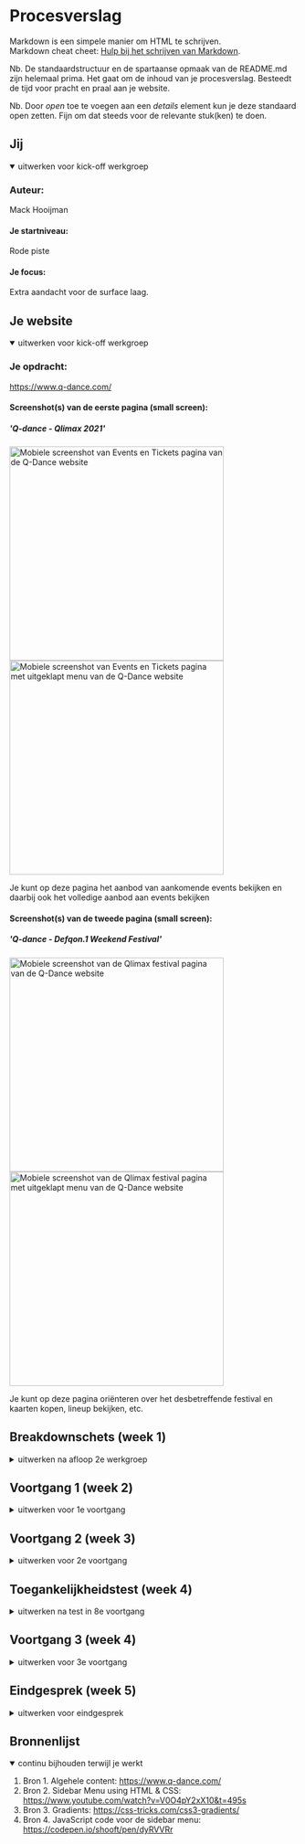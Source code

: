 # Procesverslag
Markdown is een simpele manier om HTML te schrijven.  
Markdown cheat cheet: [Hulp bij het schrijven van Markdown](https://github.com/adam-p/markdown-here/wiki/Markdown-Cheatsheet).

Nb. De standaardstructuur en de spartaanse opmaak van de README.md zijn helemaal prima. Het gaat om de inhoud van je procesverslag. Besteedt de tijd voor pracht en praal aan je website.

Nb. Door *open* toe te voegen aan een *details* element kun je deze standaard open zetten. Fijn om dat steeds voor de relevante stuk(ken) te doen.





## Jij

<details open>
<summary>uitwerken voor kick-off werkgroep</summary>

### Auteur:
Mack Hooijman

#### Je startniveau:
Rode piste

#### Je focus:
Extra aandacht voor de surface laag.
 
</details>





## Je website

<details open>
<summary>uitwerken voor kick-off werkgroep</summary>

### Je opdracht:
https://www.q-dance.com/

 
#### Screenshot(s) van de eerste pagina (small screen):
##### 'Q-dance - Qlimax 2021' 
<img src="https://github.com/MackDonaldo/mackfed/blob/main/images/qdance-screens/eventstickets.png" width="375px" alt="Mobiele screenshot van Events en Tickets pagina van de Q-Dance website">
<img src="https://github.com/MackDonaldo/mackfed/blob/main/images/qdance-screens/eventstickets-menu.png" width="375px" alt="Mobiele screenshot van Events en Tickets pagina met uitgeklapt menu van de Q-Dance website">
 
 
 Je kunt op deze pagina het aanbod van aankomende events bekijken en daarbij ook het volledige aanbod aan events bekijken 
 
#### Screenshot(s) van de tweede pagina (small screen): 
##### 'Q-dance - Defqon.1 Weekend Festival'
<img src="https://github.com/MackDonaldo/mackfed/blob/main/images/qdance-screens/detailpagina.png" width="375px" alt="Mobiele screenshot van de Qlimax festival pagina van de Q-Dance website">
<img src="https://github.com/MackDonaldo/mackfed/blob/main/images/qdance-screens/detailpagina-menu.png" width="375px" alt="Mobiele screenshot van de Qlimax festival pagina met uitgeklapt menu van de Q-Dance website">

 
 Je kunt op deze pagina oriënteren over het desbetreffende festival en kaarten kopen, lineup bekijken, etc.
 
</details>





## Breakdownschets (week 1)

<details>
<summary>uitwerken na afloop 2e werkgroep</summary>

### de hele pagina: 
<img src="https://github.com/MackDonaldo/mackfed/blob/main/images/breakdownschets/breakdownschets-eventstickets-01.jpg" width="375px" alt="breakdown van de hele pagina">

### dynamisch deel (menu): 
<img src="https://github.com/MackDonaldo/mackfed/blob/main/images/breakdownschets/breakdownschets-sidemenu-02.jpg" width="375px" alt="breakdown van een dynamisch deel">

</details>





## Voortgang 1 (week 2)

<details>
<summary>uitwerken voor 1e voortgang</summary>

### Stand van zaken
Ik heb een begin gemaakt aan de website op desktop versie. Ik ga dit omzetten naar een
mobiele versie, om eventueel later de mogelijkheid voor responsiveness te vergemakkelijken.

### Agenda voor meeting
samen met je groepje opstellen

| Ryan                                            | Joost              | Sjors               | Mack   |
| ---                                             | ---                | ---                 | ---    |
| Werk laten zien.                                | Werk laten zien.   | Werk laten zien.    | ---    |
| Hoe ver moeten we zijn om op schema te blijven? | ---                | ---                 | ---    |
| ---                                             | ---                | ---                 | ---    |


### Verslag van meeting
Na het missen van het voortgangsgesprek heb ik mijn medestudenten gevraagd wat er besproken is. 
Hier kwam vooral uit dat iedereen nog wat stappen moet gaan maken.
 
Hierna realiseerde ik me dat ik het beste een planning kon gaan maken om hier 
vervolgens productief mee aan de slag te gaan.


</details>





## Voortgang 2 (week 3)

<details>
<summary>uitwerken voor 2e voortgang</summary>

### Stand van zaken
Ik had deze week moeite met het feit dat wanneer ik een deel van de content naar een kant wilde verplaatsen, de hele paginagrootte daarbij werd mee gescaled. Betekent dus dat de 100vh van de side-navigatie niet meer klopte als je scrollt. Bedoeling is uiteindelijk dus dat als je scrollt de header en de side-nav fixed zijn.

Dit heb ik gefixt door de volgende meta code op te nemen in mijn head:
<img src="https://github.com/MackDonaldo/mackfed/blob/main/voortgang_2_screen2.png" width="375px" alt="omschrijving van de pagina">

 
<img src="https://github.com/MackDonaldo/mackfed/blob/main/voortgang_2_screen1.png" width="375px" alt="omschrijving van de pagina">

 



### Agenda voor meeting
samen met je groepje opstellen

| Ryan                                                    | Joost              | Sjors          | Mack             |
| ---                                                     | ---                | ---            | ---              |
| Werk laten zien                                         | Werk laten zien    | Werk laten zien| Werk laten zien  |
| Foto's staan niet in het midden, hoe dit op te lossen?  | ---                | ---            | Van een CSS slide menu, een werkend javascript menuutje maken.|
| ---                                                     | ---                | ---            | ---              |


### Verslag van meeting
- Gebruik: em en px --> em
- Misschien nog leuk: animatie hamburger menu: hamburger --> kruisje (m.b.v span's)
- CSS nav-slide --> Javascript

</details>





## Toegankelijkheidstest (week 4)

<details>
<summary>uitwerken na test in 8e voortgang</summary>

### Bevindingen
Lijst met je bevindingen die in de test naar voren kwamen:

#### Test 1: screenread test.
##### De resultaten:
 - Alt-teksten toevoegen om afbeeldingen de omschrijven
 - Er wordt steeds bij 'a'-elementen 'koppeling' opgeroepen, i.p.v de inhoud van de koppeling/button
 - Teksten zoals titels, locaties en data van evenementen worden overgeslagen. Bij de knop 'tickets' wordt daardoor alleen 'tickets' opgenoemd en niet van welk evenement, dat werkt nogal verwarrend.
 
##### De oplossingen:
 - Alt-teksten toevoegen
 - De button element verwijderen en het a-element stylen als button.
 - Focus state toevoegen en div's een role=group geven en een aria-label=evenement-naam toevoegen, waardoor de group label word opgelezen, zodat je kunt weten welk evenement je op focust.


#### Test 2: TAB-test

##### De resultaten:
 - Om knoppen de selecteren moet je twee keer tabbben. 
 <img src="https://github.com/MackDonaldo/mackfed/blob/main/images/toegankelijkheidstest/tab-test.jpg" width="375px" alt="Testpersoon wijst naar focus state van een button element">
 - Bij de detailpagina (Qlimax) is de overview dropdown niet selecteer-baar.
 - De side menu is wel selecteerbaar, maar niet 'enter-baar'.
 - Er is geen hover- en active state bij de knoppen.
 
##### De oplossingen:
 - Het button element verwijderen en het a element stylen.
 - Om de list items van de 'Overview'-dropdown zou je focus states moeten toevoegen.
 - Het feit dat (sommige) list items niet 'enter-baar' zijn komt doordat deze pagina's niet bestaan. Enige list item die werkend is, is de Events & Tickets pagina.
 - States nog even toevoegen.
 


#### Test 3: oog-test
##### De resultaten:
 - Bij vrijwel elke bril kwam het er op neer dat de knoppen te klein zijn.
 - Het contrast is niet overal goed.

##### De oplossingen:
 - Knoppen groter maken
 - Contrast verbeteren door misschien een toggle voor mensen met een oogafwijking toe te voegen.


#### Test 4: ballon-test
 ##### Het resultaat en de oplossing:
 - Om de concentratie niet te verliezen moeten acties duidelijker en simpeler worden gemaakt.

</details>





## Voortgang 3 (week 4)

<details>
<summary>uitwerken voor 3e voortgang</summary>

### Stand van zaken
Ik heb ondertussen de content uitgewerkt en ingevuld. Daarnaast heb ik het side bar menuutje klikbaar gemaakt met behulp van JavaScript.


### Agenda voor meeting
samen met je groepje opstellen

| Ryan                                          | Joost              | Sjors           | Mack                                                           
| ---                                           | ---                | ---             | ---                                                           
| Werk laten zien                               | Werk laten zien    | Werk laten zien | Werk laten zien                                               
| Responsiveness werkt nog niet helemaal lekker | ---                | ---             | Moet ik de website nog verder responsive maken, of is de huidige mobiele versie voldoende?|
| ---                                           | ---                | ---              | ---                                                                                                                    


### Verslag van meeting
hier na afloop snel de uitkomsten van de meeting vastleggen
- Gebruik van states bij knoppen en/of links
- Hamburger animatie
- Zoekfunctie werkend maken
- Easter egg toevoegen (indien genoeg tijd)

</details>





## Eindgesprek (week 5)

<details>
<summary>uitwerken voor eindgesprek</summary>

### Stand van zaken
hier dit ging goed & dit was lastig (neem ook screenshots op van delen van je website en code)

### Screenshot(s)
##### 'Q-dance - Event & Tickets' 
<img src="https://github.com/MackDonaldo/mackfed/blob/main/images/eindresultaat-screens/eventtickets.png" width="375px" alt="Mobiele screenshot van Events en Tickets pagina van de Q-Dance website">
<img src="https://github.com/MackDonaldo/mackfed/blob/main/images/eindresultaat-screens/eventtickets-menu.png" width="375px" alt="Mobiele screenshot van Events en Tickets pagina met uitgeklapt menu van de Q-Dance website">
 
 
 Je kunt op deze pagina het aanbod van aankomende events bekijken en daarbij ook het volledige aanbod aan events bekijken 
 
#### Screenshot(s) van de tweede pagina (small screen): 
##### 'Q-dance - Qlimax 2021'
<img src="https://github.com/MackDonaldo/mackfed/blob/main/images/eindresultaat-screens/detailpagina.png" width="375px" alt="Mobiele screenshot van de Qlimax festival pagina van de Q-Dance website">
<img src="https://github.com/MackDonaldo/mackfed/blob/main/images/eindresultaat-screens/detailpagina-menu.png" width="375px" alt="Mobiele screenshot van de Qlimax festival pagina met uitgeklapt menu van de Q-Dance website">
</details>





## Bronnenlijst

<details open>
<summary>continu bijhouden terwijl je werkt</summary>

1. Bron 1. Algehele content: https://www.q-dance.com/
1. Bron 2. Sidebar Menu using HTML & CSS: https://www.youtube.com/watch?v=V0O4pY2xX10&t=495s
2. Bron 3. Gradients: https://css-tricks.com/css3-gradients/
3. Bron 4. JavaScript code voor de sidebar menu: https://codepen.io/shooft/pen/dyRVVRr

</details>
